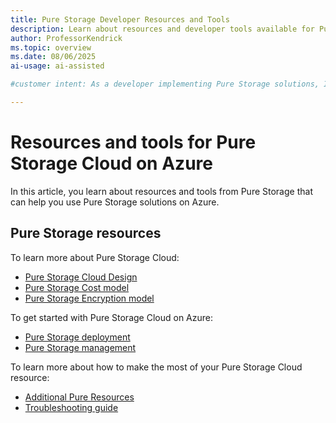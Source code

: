 ```yaml
---
title: Pure Storage Developer Resources and Tools
description: Learn about resources and developer tools available for Pure Storage on Azure.
author: ProfessorKendrick
ms.topic: overview
ms.date: 08/06/2025
ai-usage: ai-assisted

#customer intent: As a developer implementing Pure Storage solutions, I want to know about resources and tools available so that I can maximize the success of my deployment.

---
```


# Resources and tools for Pure Storage Cloud on Azure

In this article, you learn about resources and tools from Pure Storage that can help you use Pure Storage solutions on Azure.

## Pure Storage resources

To learn more about Pure Storage Cloud:

- [Pure Storage Cloud Design](https://support.purestorage.com/bundle/m_azure_native_pure_storage_cloud/page/Pure_Cloud_Block_Store/Azure_Native_Pure_Storage_Cloud/design/c_psc_design.html)
- [Pure Storage Cost model](https://support.purestorage.com/bundle/m_azure_native_pure_storage_cloud/page/Pure_Cloud_Block_Store/Azure_Native_Pure_Storage_Cloud/design/c_cost_model.html)
- [Pure Storage Encryption model](https://support.purestorage.com/bundle/m_azure_native_pure_storage_cloud/page/Pure_Cloud_Block_Store/Azure_Native_Pure_Storage_Cloud/design/c_encryption_in_psc.html)


To get started with Pure Storage Cloud on Azure:

- [Pure Storage deployment](https://support.purestorage.com/bundle/m_azure_native_pure_storage_cloud/page/Pure_Cloud_Block_Store/Azure_Native_Pure_Storage_Cloud/deployment/c_psc_deployment.html)
- [Pure Storage management](https://support.purestorage.com/bundle/m_azure_native_pure_storage_cloud/page/Pure_Cloud_Block_Store/Azure_Native_Pure_Storage_Cloud/management/c_psc_management.html)

To learn more about how to make the most of your Pure Storage Cloud resource:

- [Additional Pure Resources](https://support.purestorage.com/bundle/m_azure_native_pure_storage_cloud/page/Pure_Cloud_Block_Store/Azure_Native_Pure_Storage_Cloud/design/c_resources_in_psc.html)
- [Troubleshooting guide](https://support.purestorage.com/bundle/m_azure_native_pure_storage_cloud/page/Pure_Cloud_Block_Store/Azure_Native_Pure_Storage_Cloud/troubleshooting/c_troubleshooting.html)

